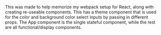 This was made to help memorize my webpack setup for React, along with creating re-useable components.  This has a theme component that is used for the color and background color select inputs by passing in different props.  The App component is the single stateful component, while the rest are all functional/display components.

